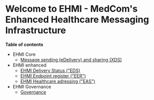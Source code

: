 # Welcome to EHMI - MedCom's Enhanced Healthcare Messaging Infrastructure

**Table of contents**

- EHMI Core
  - [Message sending (eDelivery) and sharing (XDS)](/assets/documents/ecore/index.md)
- EHMI enhanced
  - [EHMI Delivery Status ("EDS)](/assets/documents/eds/index.md)
  - [EHMI Endpoint register ("EER")](/assets/documents/eer/index.md)
  - [EHMI Healthcare adressing ("EAS")](/assets/documents/eas/index.md)
- EHMI Governance
  - [Governance](/assets/documents/governance/index.md)

